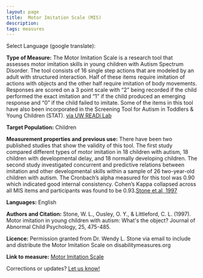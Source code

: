 ```yaml
---
layout: page
title:  Motor Imitation Scale (MIS)
description:
tags: measures
---
```


Select Language (google translate):  

<div id="google_translate_element"></div><script type="text/javascript">
function googleTranslateElementInit() {
  new google.translate.TranslateElement({pageLanguage: 'en', layout: google.translate.TranslateElement.InlineLayout.SIMPLE, gaTrack: true, gaId: 'UA-64320648-1'}, 'google_translate_element');
}
</script><script type="text/javascript" src="//translate.google.com/translate_a/element.js?cb=googleTranslateElementInit"></script>   

**Type of Measure:** The Motor Imitation Scale is a research tool that assesses motor imitation skills in young children with Autism Spectrum Disorder. The tool consists of 16 single step actions that are modeled by an adult with structured interaction. Half of these items require imitation of actions with objects and the other half require imitation of body movements. Responses are scored on a 3 point scale with “2” being recorded if the child performed the exact imitation and “1” if the child produced an emerging response and “0” if the child failed to imitate. Some of the items in this tool have also been incorporated in the Screening Tool for Autism in Toddlers & Young Children (STAT). [via UW READi Lab](http://uwreadilab.com/wp-content/uploads/2015/07/Motor-Imitation-Scale-MIS.pdf)

**Target Population:** Children

**Measurement properties and previous use:** There have been two published studies that show the validity of this tool. The first study compared different types of motor imitation in 18 children with autism, 18 children with developmental delay, and 18 normally developing children. The second study investigated concurrent and predictive relations between imitation and other developmental skills within a sample of 26 two-year-old children with autism. The Cronbach’s alpha measured for this tool was 0.90 which indicated good internal consistency. Cohen’s Kappa collapsed across all MIS items and participants was found to be 0.93.[Stone et.al, 1997](http://link.springer.com/article/10.1023/A:1022685731726#page-1)

**Languages:** English

**Authors and Citation:** Stone, W. L., Ousley, O. Y., & Littleford, C. L. (1997). Motor imitation in young children with autism: What's the object? Journal of Abnormal Child Psychology, 25, 475-485. 

**Licence:** Permission granted from Dr. Wendy L. Stone via email to include and distribute the Motor Imitation Scale on disabilitymeasures.org

**Link to measure:** [Motor Imitation Scale](http://uwreadilab.com/wp-content/uploads/2015/07/Motor-Imitation-Scale-MIS.pdf)

Corrections or updates? [Let us know!](http://disabilitymeasures.org/contact)
